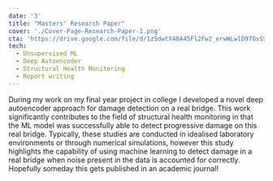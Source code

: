 ```yaml
---
date: '3'
title: "Masters' Research Paper"
cover: './Cover-Page-Research-Paper-1.png'
cta: 'https://drive.google.com/file/d/1z5dwtX48A45Fl2Fw2_erwWLwlD97OsSS/view?usp=drive_link'
tech:
  - Unsupervised ML
  - Deep Autoencoder
  - Structural Health Monitoring
  - Report writing
---
```


During my work on my final year project in college I developed a novel deep autoencoder approach for damage detection on a real bridge. This work significantly contributes to the field of structural health monitoring in that the ML model was successfully able to detect progressive damage on this real bridge. Typically, these studies are conducted in idealised laboratory environments or through numerical simulations, however this study highlights the capability of using machine learning to detect damage in a real bridge when noise present in the data is accounted for correctly. Hopefully someday this gets published in an academic journal!
